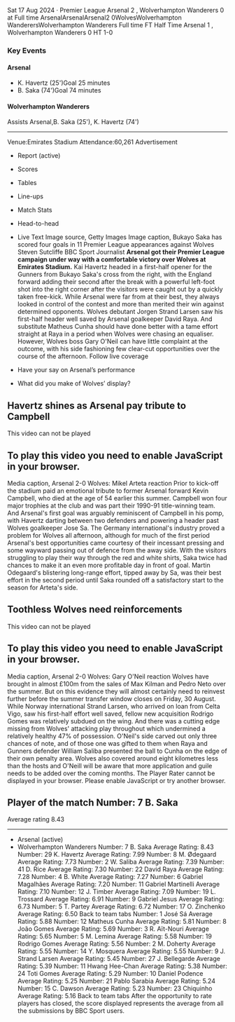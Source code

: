 Sat 17 Aug 2024
‧
Premier League
Arsenal 2 , Wolverhampton Wanderers 0 at Full time
ArsenalArsenalArsenal2
0WolvesWolverhampton WanderersWolverhampton Wanderers
Full time
FT
Half Time Arsenal 1 , Wolverhampton Wanderers 0
HT 1-0
### Key Events
#### Arsenal
-   K. Havertz (25')Goal 25 minutes
-   B. Saka (74')Goal 74 minutes
#### Wolverhampton Wanderers
Assists
Arsenal,B. Saka (25'), K. Havertz (74')
___
Venue:Emirates Stadium
Attendance:60,261
Advertisement
-   Report (active)
-   Scores
-   Tables
-   Line-ups
-   Match Stats
-   Head-to-head
-   Live Text
Image source, Getty Images
Image caption,
Bukayo Saka has scored four goals in 11 Premier League appearances against Wolves
Steven Sutcliffe
BBC Sport Journalist
**Arsenal got their Premier League campaign under way with a comfortable victory over Wolves at Emirates Stadium.**
Kai Havertz headed in a first-half opener for the Gunners from Bukayo Saka's cross from the right, with the England forward adding their second after the break with a powerful left-foot shot into the right corner after the visitors were caught out by a quickly taken free-kick.
While Arsenal were far from at their best, they always looked in control of the contest and more than merited their win against determined opponents.
Wolves debutant Jorgen Strand Larsen saw his first-half header well saved by Arsenal goalkeeper David Raya.
And substitute Matheus Cunha should have done better with a tame effort straight at Raya in a period when Wolves were chasing an equaliser.
However, Wolves boss Gary O'Neil can have little complaint at the outcome, with his side fashioning few clear-cut opportunities over the course of the afternoon.
Follow live coverage
-   Have your say on Arsenal’s performance
    
-   What did you make of Wolves’ display?
    
## Havertz shines as Arsenal pay tribute to Campbell
This video can not be played
## To play this video you need to enable JavaScript in your browser.
Media caption,
Arsenal 2-0 Wolves: Mikel Arteta reaction
Prior to kick-off the stadium paid an emotional tribute to former Arsenal forward Kevin Campbell, who died at the age of 54 earlier this summer.
Campbell won four major trophies at the club and was part their 1990-91 title-winning team.
And Arsenal's first goal was arguably reminiscent of Campbell in his pomp, with Havertz darting between two defenders and powering a header past Wolves goalkeeper Jose Sa.
The Germany international's industry proved a problem for Wolves all afternoon, although for much of the first period Arsenal's best opportunities came courtesy of their incessant pressing and some wayward passing out of defence from the away side.
With the visitors struggling to play their way through the red and white shirts, Saka twice had chances to make it an even more profitable day in front of goal.
Martin Odegaard's blistering long-range effort, tipped away by Sa, was their best effort in the second period until Saka rounded off a satisfactory start to the season for Arteta's side.
## Toothless Wolves need reinforcements
This video can not be played
## To play this video you need to enable JavaScript in your browser.
Media caption,
Arsenal 2-0 Wolves: Gary O'Neil reaction
Wolves have brought in almost £100m from the sales of Max Kilman and Pedro Neto over the summer.
But on this evidence they will almost certainly need to reinvest further before the summer transfer window closes on Friday, 30 August.
While Norway international Strand Larsen, who arrived on loan from Celta Vigo, saw his first-half effort well saved, fellow new acquisition Rodrigo Gomes was relatively subdued on the wing.
And there was a cutting edge missing from Wolves' attacking play throughout which undermined a relatively healthy 47% of possession.
O'Neil's side carved out only three chances of note, and of those one was gifted to them when Raya and Gunners defender William Saliba presented the ball to Cunha on the edge of their own penalty area.
Wolves also covered around eight kilometres less than the hosts and O'Neill will be aware that more application and guile needs to be added over the coming months.
The Player Rater cannot be displayed in your browser. Please enable JavaScript or try another browser.
## Player of the match Number: 7 B. Saka
Average rating 8.43
___
-   Arsenal (active)
-   Wolverhampton Wanderers
Number: 7 B. Saka
Average Rating: 8.43
Number: 29 K. Havertz
Average Rating: 7.99
Number: 8 M. Ødegaard
Average Rating: 7.73
Number: 2 W. Saliba
Average Rating: 7.39
Number: 41 D. Rice
Average Rating: 7.30
Number: 22 David Raya
Average Rating: 7.28
Number: 4 B. White
Average Rating: 7.27
Number: 6 Gabriel Magalhães
Average Rating: 7.20
Number: 11 Gabriel Martinelli
Average Rating: 7.10
Number: 12 J. Timber
Average Rating: 7.09
Number: 19 L. Trossard
Average Rating: 6.91
Number: 9 Gabriel Jesus
Average Rating: 6.73
Number: 5 T. Partey
Average Rating: 6.72
Number: 17 O. Zinchenko
Average Rating: 6.50
Back to team tabs
Number: 1 José Sá
Average Rating: 5.88
Number: 12 Matheus Cunha
Average Rating: 5.81
Number: 8 João Gomes
Average Rating: 5.69
Number: 3 R. Aït-Nouri
Average Rating: 5.65
Number: 5 M. Lemina
Average Rating: 5.58
Number: 19 Rodrigo Gomes
Average Rating: 5.56
Number: 2 M. Doherty
Average Rating: 5.55
Number: 14 Y. Mosquera
Average Rating: 5.55
Number: 9 J. Strand Larsen
Average Rating: 5.45
Number: 27 J. Bellegarde
Average Rating: 5.39
Number: 11 Hwang Hee-Chan
Average Rating: 5.38
Number: 24 Toti Gomes
Average Rating: 5.29
Number: 10 Daniel Podence
Average Rating: 5.25
Number: 21 Pablo Sarabia
Average Rating: 5.24
Number: 15 C. Dawson
Average Rating: 5.23
Number: 23 Chiquinho
Average Rating: 5.16
Back to team tabs
After the opportunity to rate players has closed, the score displayed represents the average from all the submissions by BBC Sport users.